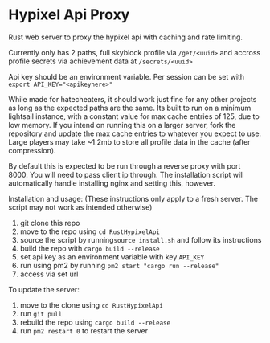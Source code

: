 # Hypixel Api Proxy

Rust web server to proxy the hypixel api with caching and rate limiting.

Currently only has 2 paths, full skyblock profile via `/get/<uuid>` and accross profile secrets via achievement data at `/secrets/<uuid>`

Api key should be an environment variable. Per session can be set with `export API_KEY="<apikeyhere>"`

While made for hatecheaters, it should work just fine for any other projects as long as the expected paths are the same.
Its built to run on a minimum lightsail instance, with a constant value for max cache entries of 125, due to low memory.
If you intend on running this on a larger server, fork the repository and update the max cache entries to whatever you expect to use.
Large players may take ~1.2mb to store all profile data in the cache (after compression).

By default this is expected to be run through a reverse proxy with port 8000. You will need to pass client ip through.
The installation script will automatically handle installing nginx and setting this, however.

Installation and usage: (These instructions only apply to a fresh server. The script may not work as intended otherwise)

1. git clone this repo
2. move to the repo using `cd RustHypixelApi`
3. source the script by running`source install.sh` and follow its instructions
4. build the repo with `cargo build --release`
5. set api key as an environment variable with key `API_KEY`
6. run using pm2 by running `pm2 start "cargo run --release"`
7. access via set url

To update the server:

1. move to the clone using `cd RustHypixelApi`
2. run `git pull`
3. rebuild the repo using `cargo build --release`
4. run `pm2 restart 0` to restart the server
